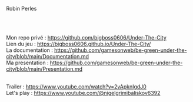 Robin Perles

<br/> <br/> 

Mon repo privé : https://github.com/bigboss0606/Under-The-City <br/> 
Lien du jeu : https://bigboss0606.github.io/Under-The-City/ <br/> 
La documentation : https://github.com/gamesonweb/be-green-under-the-city/blob/main/Documentation.md <br/> 
Ma presentation : https://github.com/gamesonweb/be-green-under-the-city/blob/main/Presentation.md <br/> <br/> 

Trailer : https://www.youtube.com/watch?v=2vApknIgdJ0 <br/> 
Let's play : https://www.youtube.com/@nigelgrimibaliskov6392
